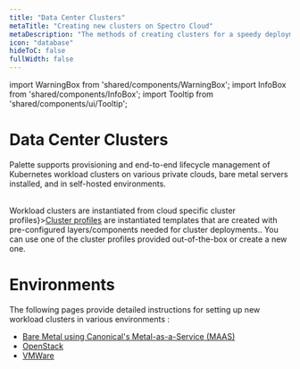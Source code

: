 ```yaml
---
title: "Data Center Clusters"
metaTitle: "Creating new clusters on Spectro Cloud"
metaDescription: "The methods of creating clusters for a speedy deployment on any CSP"
icon: "database"
hideToC: false
fullWidth: false
---
```


import WarningBox from 'shared/components/WarningBox';
import InfoBox from 'shared/components/InfoBox';
import Tooltip from 'shared/components/ui/Tooltip';


# Data Center Clusters 

Palette supports provisioning and end-to-end lifecycle management of Kubernetes workload clusters on various private clouds, bare metal servers installed, and in self-hosted environments.

<br />

<InfoBox>
Workload clusters are instantiated from cloud specific <Tooltip trigger={<u>cluster profiles</u>}><a href="/cluster-profiles">Cluster profiles</a> are instantiated templates that are created with pre-configured layers/components needed for cluster deployments.</Tooltip>. You can use one of the cluster profiles provided out-of-the-box or create a new one.
</InfoBox>

# Environments

The following pages provide detailed instructions for setting up new workload clusters in various environments :

* [Bare Metal using Canonical's Metal-as-a-Service (MAAS)](/clusters/data-center/maas)
* [OpenStack](/clusters/data-center/openstack)
* [VMWare](/clusters/data-center/vmware)

<br />

<br />
